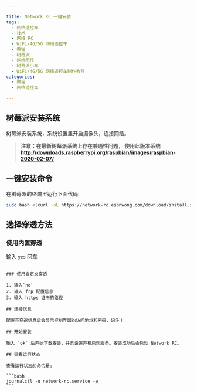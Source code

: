 ```yaml
---

title: Network RC 一键安装
tags:
  - 网络遥控车
  - 技术
  - 网络 RC
  - WiFi/4G/5G 网络遥控车
  - 教程
  - 树莓派
  - 网络图传
  - 树莓派小车
  - WiFi/4G/5G 网络遥控车制作教程
categories:
  - 教程
  - 网络遥控车
  
---
```


## 树莓派安装系统

树莓派安装系统，系统设置里开启摄像头，连接网络。

> **注意：在最新树莓派系统上存在兼通性问题， 使用此版本系统<http://downloads.raspberrypi.org/raspbian/images/raspbian-2020-02-07/>**

## 一键安装命令

在树莓派的终端里运行下面代码:

```bash
sudo bash <(curl -sL https://network-rc.esonwong.com/download/install.sh)
```
<!-- more -->



## 选择穿透方法

### 使用内置穿透

输入 `yes` 回车

~~~方向键选择穿透服务器~~~

### 使用自定义穿透

1. 输入`no`
2. 输入 frp 配置信息
3. 输入 https 证书的路径

## 连接信息

配置完穿透信息后会显示控制界面的访问地址和密码，记住！

## 开始安装

输入 `ok` 后开始下载安装，并且设置开机启动服务。安装成功后会启动 Network RC。

## 查看运行状态

查看运行状态的命令是:

```bash
journalctl -u network-rc.service -e
```
